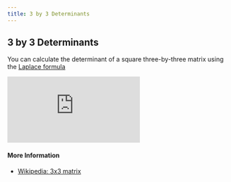 ```yaml
---
title: 3 by 3 Determinants
---
```


## 3 by 3 Determinants

You can calculate the determinant of a square three-by-three matrix using the [Laplace formula](https://en.wikipedia.org/wiki/Laplace_expansion)

![img](http://www.sciweavers.org/tex2img.php?eq=A%20%26%3D%20%5Cbegin%7Bbmatrix%7Da%20%26%20b%20%26%20c%20%5C%5C%20d%20%26%20e%20%26%20f%20%5C%5C%20g%20%26%20h%20%26%20i%20%5Cend%7Bbmatrix%7D%20%5C%5C%0A%7CA%7C%20%26%3D%20%20%5Cbegin%7Bvmatrix%7Da%20%26%20b%20%26%20c%20%5C%5C%20d%20%26%20e%20%26%20f%20%5C%5C%20g%20%26%20h%20%26%20i%20%5Cend%7Bvmatrix%7D%5C%5C%0A%26%3D%20a%20%5Cbegin%7Bvmatrix%7De%20%26%20f%20%5C%5C%20h%20%26%20i%5Cend%7Bvmatrix%7D%20-%20b%20%5Cbegin%7Bvmatrix%7Dd%20%26%20f%20%5C%5C%20g%20%26%20i%5Cend%7Bvmatrix%7D%20%2B%20c%20%5Cbegin%7Bvmatrix%7Dd%20%26%20e%20%5C%5C%20g%20%26%20h%5Cend%7Bvmatrix%7D%20%5C%5C%0A%26%3D%20a%28ei%20-%20fh%29%20-%20b%28di%20-%20fg%29%20%2B%20c%28dh%20-%20eg%29%0A&bc=White&fc=Black&im=jpg&fs=12&ff=arev&edit=0)

#### More Information

- [Wikipedia: 3x3 matrix](https://en.wikipedia.org/wiki/Determinant#3_.C3.97_3_matrices)
